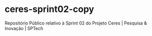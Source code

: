# ceres-sprint02-copy
Repositório Público relativo à Sprint 02 do Projeto Ceres | Pesquisa &amp; Inovação | SPTech
